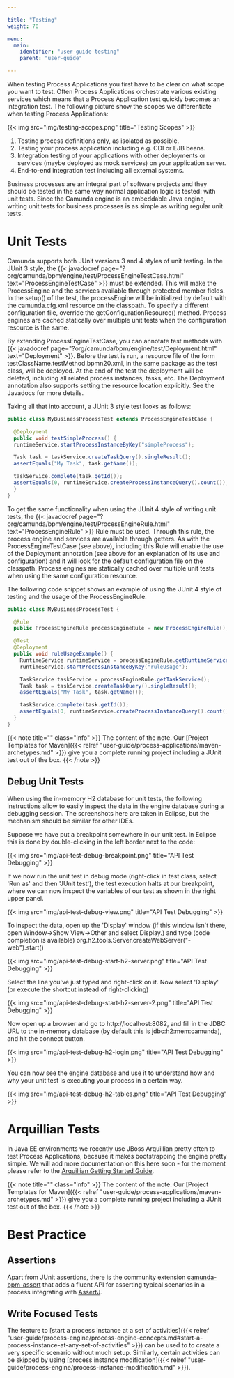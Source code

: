```yaml
---

title: "Testing"
weight: 70

menu:
  main:
    identifier: "user-guide-testing"
    parent: "user-guide"

---
```


When testing Process Applications you first have to be clear on what scope you want to test. Often Process Applications orchestrate various existing services which means that a Process Application test quickly becomes an integration test. The following picture show the scopes we differentiate when testing Process Applications:

{{< img src="img/testing-scopes.png" title="Testing Scopes" >}}

1. Testing process definitions only, as isolated as possible.
2. Testing your process application including e.g. CDI or EJB beans.
3. Integration testing of your applications with other deployments or services (maybe deployed as mock services) on your application server.
4. End-to-end integration test including all external systems.

Business processes are an integral part of software projects and they should be tested in the same way normal application logic is tested: with unit tests. Since the Camunda engine is an embeddable Java engine, writing unit tests for business processes is as simple as writing regular unit tests.


# Unit Tests

Camunda supports both JUnit versions 3 and 4 styles of unit testing. In the JUnit 3 style, the {{< javadocref page="?org/camunda/bpm/engine/test/ProcessEngineTestCase.html" text="ProcessEngineTestCase" >}} must be extended. This will make the ProcessEngine and the services available through protected member fields. In the setup() of the test, the processEngine will be initialized by default with the camunda.cfg.xml resource on the classpath. To specify a different configuration file, override the getConfigurationResource() method. Process engines are cached statically over multiple unit tests when the configuration resource is the same.

By extending ProcessEngineTestCase, you can annotate test methods with {{< javadocref page="?org/camunda/bpm/engine/test/Deployment.html" text="Deployment" >}}. Before the test is run, a resource file of the form testClassName.testMethod.bpmn20.xml, in the same package as the test class, will be deployed. At the end of the test the deployment will be deleted, including all related process instances, tasks, etc. The Deployment annotation also supports setting the resource location explicitly. See the Javadocs for more details.

Taking all that into account, a JUnit 3 style test looks as follows:

```java
public class MyBusinessProcessTest extends ProcessEngineTestCase {

  @Deployment
  public void testSimpleProcess() {
  runtimeService.startProcessInstanceByKey("simpleProcess");

  Task task = taskService.createTaskQuery().singleResult();
  assertEquals("My Task", task.getName());

  taskService.complete(task.getId());
  assertEquals(0, runtimeService.createProcessInstanceQuery().count());
  }
}
```

To get the same functionality when using the JUnit 4 style of writing unit tests, the {{< javadocref page="?org/camunda/bpm/engine/test/ProcessEngineRule.html" text="ProcessEngineRule" >}} Rule must be used. Through this rule, the process engine and services are available through getters. As with the ProcessEngineTestCase (see above), including this Rule will enable the use of the Deployment annotation (see above for an explanation of its use and configuration) and it will look for the default configuration file on the classpath. Process engines are statically cached over multiple unit tests when using the same configuration resource.

The following code snippet shows an example of using the JUnit 4 style of testing and the usage of the ProcessEngineRule.

```java
public class MyBusinessProcessTest {

  @Rule
  public ProcessEngineRule processEngineRule = new ProcessEngineRule();

  @Test
  @Deployment
  public void ruleUsageExample() {
    RuntimeService runtimeService = processEngineRule.getRuntimeService();
    runtimeService.startProcessInstanceByKey("ruleUsage");

    TaskService taskService = processEngineRule.getTaskService();
    Task task = taskService.createTaskQuery().singleResult();
    assertEquals("My Task", task.getName());

    taskService.complete(task.getId());
    assertEquals(0, runtimeService.createProcessInstanceQuery().count());
  }
}
```

{{< note title="" class="info" >}}
The content of the note.
  Our [Project Templates for Maven]({{< relref "user-guide/process-applications/maven-archetypes.md" >}}) give you a complete running project including a JUnit test out of the box.
{{< /note >}}


## Debug Unit Tests

When using the in-memory H2 database for unit tests, the following instructions allow to easily inspect the data in the engine database during a debugging session. The screenshots here are taken in Eclipse, but the mechanism should be similar for other IDEs.

Suppose we have put a breakpoint somewhere in our unit test. In Eclipse this is done by double-clicking in the left border next to the code:

{{< img src="img/api-test-debug-breakpoint.png" title="API Test Debugging" >}}

If we now run the unit test in debug mode (right-click in test class, select 'Run as' and then 'JUnit test'), the test execution halts at our breakpoint, where we can now inspect the variables of our test as shown in the right upper panel.

{{< img src="img/api-test-debug-view.png" title="API Test Debugging" >}}

To inspect the data, open up the 'Display' window (if this window isn't there, open Window->Show View->Other and select Display.) and type (code completion is available) org.h2.tools.Server.createWebServer("-web").start()

{{< img src="img/api-test-debug-start-h2-server.png" title="API Test Debugging" >}}

Select the line you've just typed and right-click on it. Now select 'Display' (or execute the shortcut instead of right-clicking)

{{< img src="img/api-test-debug-start-h2-server-2.png" title="API Test Debugging" >}}

Now open up a browser and go to http://localhost:8082, and fill in the JDBC URL to the in-memory database (by default this is jdbc:h2:mem:camunda), and hit the connect button.

{{< img src="img/api-test-debug-h2-login.png" title="API Test Debugging" >}}

You can now see the engine database and use it to understand how and why your unit test is executing your process in a certain way.

{{< img src="img/api-test-debug-h2-tables.png" title="API Test Debugging" >}}


# Arquillian Tests

In Java EE environments we recently use JBoss Arquillian pretty often to test Process Applications, because it makes bootstrapping the engine pretty simple. We will add more documentation on this here soon - for the moment please refer to the [Arquillian Getting Started Guide](http://arquillian.org/guides/getting_started_de/).

{{< note title="" class="info" >}}
The content of the note.
  Our [Project Templates for Maven]({{< relref "user-guide/process-applications/maven-archetypes.md" >}}) give you a complete running project including a JUnit test out of the box.
{{< /note >}}


# Best Practice

## Assertions

Apart from JUnit assertions, there is the community extension [camunda-bpm-assert](https://github.com/camunda/camunda-bpm-assert) that adds a fluent API for asserting typical scenarios in a process integrating with [AssertJ](https://joel-costigliola.github.io/assertj/).

## Write Focused Tests

The feature to [start a process instance at a set of activities]({{< relref "user-guide/process-engine/process-engine-concepts.md#start-a-process-instance-at-any-set-of-activities" >}}) can be used to to create a very specific scenario without much setup. Similarly, certain activities can be skipped by using [process instance modification]({{< relref "user-guide/process-engine/process-instance-modification.md" >}}).
